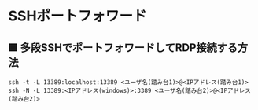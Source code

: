 # SSHポートフォワード
## ■ 多段SSHでポートフォワードしてRDP接続する方法
```
ssh -t -L 13389:localhost:13389 <ユーザ名(踏み台1)>@<IPアドレス(踏み台1)> ssh -N -L 13389:<IPアドレス(windows)>:3389 <ユーザ名(踏み台2)>@<IPアドレス(踏み台2)>
```
